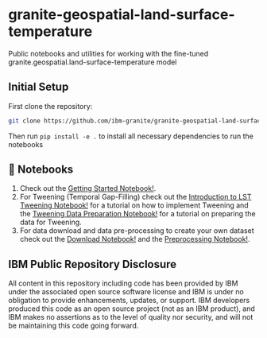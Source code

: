# granite-geospatial-land-surface-temperature

Public notebooks and utilities for working with the fine-tuned granite.geospatial.land-surface-temperature model

## Initial Setup

First clone the repository:

```sh
git clone https://github.com/ibm-granite/granite-geospatial-land-surface-temperature
```

Then run `pip install -e .` to install all necessary dependencies to run the notebooks

## 📕 Notebooks

1. Check out the [Getting Started Notebook!](https://github.com/ibm-granite/granite-geospatial-land-surface-temperature/blob/main/notebooks/1_getting_started.ipynb).
2. For Tweening (Temporal Gap-Filling) check out the [Introduction to LST Tweening Notebook!](https://github.com/ibm-granite/granite-geospatial-land-surface-temperature/blob/main/notebooks/2_introduction_to_LST_Tweening.ipynb) for a tutorial on how to implement Tweening and the [Tweening Data Preparation Notebook!](https://github.com/ibm-granite/granite-geospatial-land-surface-temperature/blob/main/notebooks/3_tweening_data_preparation.ipynb) for a tutorial on preparing the data for Tweening.
3. For data download and data pre-processing to create your own dataset check out the [Download Notebook!](https://github.com/ibm-granite/granite-geospatial-land-surface-temperature/blob/main/notebooks/4_download_data.ipynb) and the [Preprocessing Notebook!](https://github.com/ibm-granite/granite-geospatial-land-surface-temperature/blob/main/notebooks/5_preprocess_data.ipynb).


## IBM Public Repository Disclosure

All content in this repository including code has been provided by IBM under the associated open source software license and IBM is under no obligation to provide enhancements, updates, or support. IBM developers produced this code as an open source project (not as an IBM product), and IBM makes no assertions as to the level of quality nor security, and will not be maintaining this code going forward.
